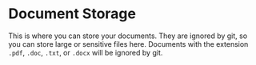# Document Storage

This is where you can store your documents. They are ignored by git, so you can store large or sensitive files here. Documents with the extension `.pdf`, `.doc`, `.txt`, or `.docx` will be ignored by git.